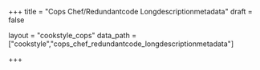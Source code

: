 +++
title = "Cops Chef/Redundantcode Longdescriptionmetadata"
draft = false

layout = "cookstyle_cops"
data_path = ["cookstyle","cops_chef_redundantcode_longdescriptionmetadata"]

+++

<!-- The content of this page is automatically generated from the
cops_chef_redundantcode_longdescriptionmetadata.yml file in github.com/chef/cookstyle/docs-chef-io/data/cookstyle. -->
